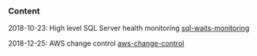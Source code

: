 <h3>Content</h3>
<p>2018-10-23: High level SQL Server health monitoring <a href="https://github.com/alekseybochkov/publications/tree/master/sql-waits-monitoring" rel="nofollow">sql-waits-monitoring</a></p>
<p>2018-12-25: AWS change control <a href="https://github.com/alekseybochkov/publications/tree/aws-change-control/aws-change-control" rel="nofollow">aws-change-control</a></p>
